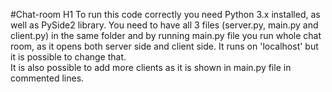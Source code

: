 #Chat-room H1
To run this code correctly you need Python 3.x installed, as well as PySide2 library. You need to have all 3 files (server.py, main.py and client.py) in the same folder and by running main.py file you run whole chat room, as it opens both server side and client side. It runs on 'localhost' but it is possible to change that. <br />
It is also possible to add more clients as it is shown in main.py file in commented lines. <br />

